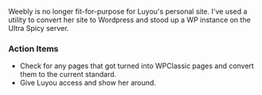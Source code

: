 Weebly is no longer fit-for-purpose for Luyou's personal site.  I've used a utility to convert her site to Wordpress and stood up a WP instance on the Ultra Spicy server.
### Action Items
- Check for any pages that got turned into WPClassic pages and convert them to the current standard.
- Give Luyou access and show her around.